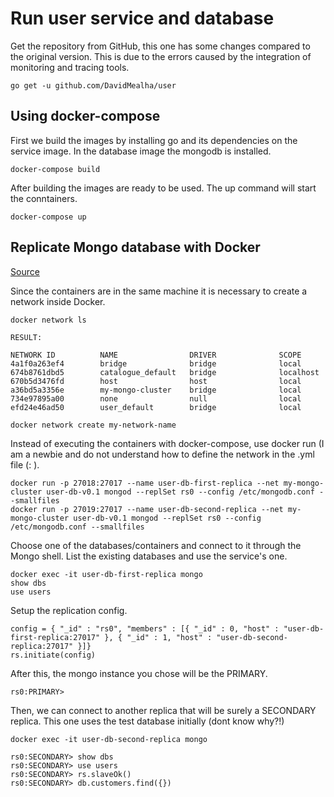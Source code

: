 # Run user service and database

Get the repository from GitHub, this one has some changes compared to the original version. This is due to the errors caused by the integration of monitoring and tracing tools.

```shell
go get -u github.com/DavidMealha/user
```

## Using docker-compose

First we build the images by installing go and its dependencies on the service image. In the database image the mongodb is installed.

```shell
docker-compose build
```

After building the images are ready to be used. The up command will start the conntainers.

```shell
docker-compose up
```

## Replicate Mongo database with Docker
[Source](https://www.sohamkamani.com/blog/2016/06/30/docker-mongo-replica-set/)

Since the containers are in the same machine it is necessary to create a network inside Docker.

```shell
docker network ls

RESULT:

NETWORK ID          NAME                DRIVER              SCOPE
4a1f0a263ef4        bridge              bridge              local
674b8761dbd5        catalogue_default   bridge              localhost
670b5d3476fd        host                host                local
a36bd5a3356e        my-mongo-cluster    bridge              local
734e97895a00        none                null                local
efd24e46ad50        user_default        bridge              local

docker network create my-network-name

```

Instead of executing the containers with docker-compose, use docker run (I am a newbie and do not understand how to define the network in the .yml file (: ).

```shell
docker run -p 27018:27017 --name user-db-first-replica --net my-mongo-cluster user-db-v0.1 mongod --replSet rs0 --config /etc/mongodb.conf --smallfiles
docker run -p 27019:27017 --name user-db-second-replica --net my-mongo-cluster user-db-v0.1 mongod --replSet rs0 --config /etc/mongodb.conf --smallfiles
```

Choose one of the databases/containers and connect to it through the Mongo shell.
List the existing databases and use the service's one.

```shell
docker exec -it user-db-first-replica mongo
show dbs
use users
```

Setup the replication config.

```shell
config = { "_id" : "rs0", "members" : [{ "_id" : 0, "host" : "user-db-first-replica:27017" }, { "_id" : 1, "host" : "user-db-second-replica:27017" }]}
rs.initiate(config)
```

After this, the mongo instance you chose will be the PRIMARY.

```shell
rs0:PRIMARY>
```

Then, we can connect to another replica that will be surely a SECONDARY replica. This one uses the test database initially (dont know why?!)

```shell
docker exec -it user-db-second-replica mongo

rs0:SECONDARY> show dbs
rs0:SECONDARY> use users
rs0:SECONDARY> rs.slaveOk()
rs0:SECONDARY> db.customers.find({})

```
